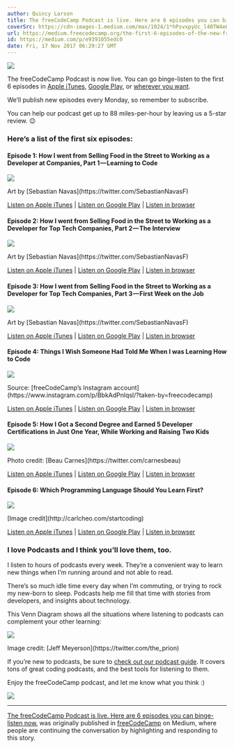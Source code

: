 ```yaml
---
author: Quincy Larson
title: The freeCodeCamp Podcast is live. Here are 6 episodes you can binge-listen now.
coverSrc: https://cdn-images-1.medium.com/max/1024/1*hPsvxpyUc_l40TW4eO8oNg.jpeg
url: https://medium.freecodecamp.org/the-first-6-episodes-of-the-new-freecodecamp-podcast-ready-for-you-to-binge-on-e9391055edc0?source=rss----336d898217ee---4
id: https://medium.com/p/e9391055edc0
date: Fri, 17 Nov 2017 06:29:27 GMT
---
```

![](https://cdn-images-1.medium.com/max/1024/1*hPsvxpyUc_l40TW4eO8oNg.jpeg)

The freeCodeCamp Podcast is now live. You can go binge-listen to the first 6 episodes in [Apple iTunes](https://itunes.apple.com/us/podcast/the-freecodecamp-podcast/id1313660749#), [Google Play](https://play.google.com/music/m/Dlihoa2pxggmrdbosa24kddqu2u?t=How_I_went_from_Selling_Food_in_the_Street_to_Working_as_a_Developer_at_Companies_Like_Apple_Part_1_), or [wherever you want](http://freecodecamp.libsyn.com/).

We’ll publish new episodes every Monday, so remember to subscribe.

You can help our podcast get up to 88 miles-per-hour by leaving us a 5-star review. 😉

### Here’s a list of the first six episodes:

#### Episode 1: How I went from Selling Food in the Street to Working as a Developer at Companies, Part 1 — Learning to Code

![](https://cdn-images-1.medium.com/max/1024/1*H3jokXWR3VMNV8slFx51Ug.jpeg)

<figcaption>Art by [Sebastian Navas](https://twitter.com/SebastianNavasF)</figcaption>



[Listen on Apple iTunes](https://itunes.apple.com/us/podcast/the-freecodecamp-podcast/id1313660749#) | [Listen on Google Play](https://play.google.com/music/m/Dlihoa2pxggmrdbosa24kddqu2u?t=How_I_went_from_Selling_Food_in_the_Street_to_Working_as_a_Developer_at_Companies_Like_Apple_Part_1_) | [Listen in browser](http://freecodecamp.libsyn.com/episode-1-how-i-went-from-selling-food-in-the-street-to-working-as-a-developer-at-companies-like-apple-part-1-learning-to-code)

#### Episode 2: How I went from Selling Food in the Street to Working as a Developer for Top Tech Companies, Part 2 — The Interview

![](https://cdn-images-1.medium.com/max/1024/1*oinHoUFakkAjUN5Yn6inSg.jpeg)

<figcaption>Art by [Sebastian Navas](https://twitter.com/SebastianNavasF)</figcaption>



[Listen on Apple iTunes](https://itunes.apple.com/us/podcast/the-freecodecamp-podcast/id1313660749#) | [Listen on Google Play](https://play.google.com/music/m/D43e3dd5ov2z4dmb2dnonzjqeli?t=How_I_Went_From_Selling_Food_in_the_Street_to_Working_for_Top_Firms_in_Tech_Part_2_-_The_Interview-T) | [Listen in browser](http://freecodecamp.libsyn.com/how-i-went-from-selling-food-in-the-street-to-working-for-top-firms-in-tech-part-2-the-interview)

#### Episode 3: How I went from Selling Food in the Street to Working as a Developer for Top Tech Companies, Part 3 — First Week on the Job

![](https://cdn-images-1.medium.com/max/1024/1*qXlxncZkeY7ACgdhP8UI1A.jpeg)

<figcaption>Art by [Sebastian Navas](https://twitter.com/SebastianNavasF)</figcaption>



[Listen on Apple iTunes](https://itunes.apple.com/us/podcast/the-freecodecamp-podcast/id1313660749#) | [Listen on Google Play](https://play.google.com/music/m/Dhdxcun7vucjsj3xnmrg43hwjn4?t=How_I_Went_From_Selling_Food_in_the_Street_to_Working_for_Top_Firms_in_Tech_Part_3_-_First_Week_on_t) | [Listen in browser](http://freecodecamp.libsyn.com/how-i-went-from-selling-food-in-the-street-to-working-for-top-firms-in-tech-part-3-first-week-on-the-job)

#### Episode 4: Things I Wish Someone Had Told Me When I was Learning How to Code

![](https://cdn-images-1.medium.com/max/1024/1*jQMNPGNVZpW6ffLtYYh1xg.jpeg)

<figcaption>Source: [freeCodeCamp’s Instagram account](https://www.instagram.com/p/BbkAdPnlqsl/?taken-by=freecodecamp)</figcaption>



[Listen on Apple iTunes](https://itunes.apple.com/us/podcast/the-freecodecamp-podcast/id1313660749#) | [Listen on Google Play](https://play.google.com/music/m/Drgjdanbmi5mztu47urekf55ria?t=Things_I_Wish_Someone_Had_Told_Me_When_I_was_Learning_How_to_Code-The_freeCodeCamp_Podcast) | [Listen in browser](http://freecodecamp.libsyn.com/things-i-wish-someone-had-told-me-when-i-was-learning-how-to-code)

#### Episode 5: How I Got a Second Degree and Earned 5 Developer Certifications in Just One Year, While Working and Raising Two Kids

![](https://cdn-images-1.medium.com/max/1024/1*H51iw4YGYVOpxu_6eX1seg.jpeg)

<figcaption>Photo credit: [Beau Carnes](https://twitter.com/carnesbeau)</figcaption>



[Listen on Apple iTunes](https://itunes.apple.com/us/podcast/the-freecodecamp-podcast/id1313660749#) | [Listen on Google Play](https://play.google.com/music/m/D32wps57ewd7kdsigvr6sgtcyga?t=How_I_got_a_second_degree_and_earned_5_developer_certifications_in_just_one_year_while_working_and_r) | [Listen in browser](http://freecodecamp.libsyn.com/how-i-got-a-second-degree-and-earned-5-developer-certifications-in-just-one-year-while-working-and-raising-two-kids)

#### Episode 6: Which Programming Language Should You Learn First?

![](https://cdn-images-1.medium.com/max/1024/1*1SeaZ5ceDWT_L6KesFAXiQ.png)

<figcaption>[Image credit](http://carlcheo.com/startcoding)</figcaption>



[Listen on Apple iTunes](https://itunes.apple.com/us/podcast/the-freecodecamp-podcast/id1313660749#) | [Listen on Google Play](https://play.google.com/music/m/D3a4cr2bd4bzeonaazoynvxxjfq?t=Which_Programming_Language_Should_You_Learn_First-The_freeCodeCamp_Podcast) | [Listen in browser](http://freecodecamp.libsyn.com/which-programming-language-should-you-learn-first)

### I love Podcasts and I think you’ll love them, too.

I listen to hours of podcasts every week. They’re a convenient way to learn new things when I’m running around and not able to read.

There’s so much idle time every day when I’m commuting, or trying to rock my new-born to sleep. Podcasts help me fill that time with stories from developers, and insights about technology.

This Venn Diagram shows all the situations where listening to podcasts can complement your other learning:

![](https://cdn-images-1.medium.com/max/586/1*rsFcw7YpJVo3HGsLgXYqKA.png)

<figcaption>Image credit: [Jeff Meyerson](https://twitter.com/the_prion)</figcaption>



If you’re new to podcasts, be sure to [check out our podcast guide](https://medium.freecodecamp.org/the-best-podcasts-for-new-coders-and-the-best-tools-for-listening-to-them-df393b1c8dc). It covers tons of great coding podcasts, and the best tools for listening to them.

Enjoy the freeCodeCamp podcast, and let me know what you think :)

![](https://medium.com/_/stat?event=post.clientViewed&referrerSource=full_rss&postId=e9391055edc0)

* * *

[The freeCodeCamp Podcast is live. Here are 6 episodes you can binge-listen now.](https://medium.freecodecamp.org/the-first-6-episodes-of-the-new-freecodecamp-podcast-ready-for-you-to-binge-on-e9391055edc0) was originally published in [freeCodeCamp](https://medium.freecodecamp.org) on Medium, where people are continuing the conversation by highlighting and responding to this story.
